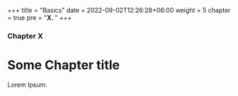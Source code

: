 +++
title = "Basics"
date = 2022-09-02T12:26:28+08:00
weight = 5
chapter = true
pre = "<b>X. </b>"
+++

### Chapter X

# Some Chapter title

Lorem Ipsum.